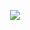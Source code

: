 <p align="center">
  <img src="https://github-readme-stats.vercel.app/api?username=MrLolok&count_private=true&show_icons=true" />
</p>
